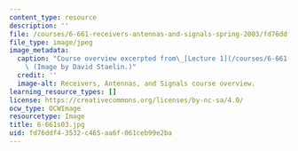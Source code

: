 ```yaml
---
content_type: resource
description: ''
file: /courses/6-661-receivers-antennas-and-signals-spring-2003/fd76ddf43532c465aa6f061ceb99e2ba_6-661s03.jpg
file_type: image/jpeg
image_metadata:
  caption: "Course overview excerpted from\_[Lecture 1](/courses/6-661-receivers-antennas-and-signals-spring-2003/pages/lecture-notes).\
    \ (Image by David Staelin.)"
  credit: ''
  image-alt: Receivers, Antennas, and Signals course overview.
learning_resource_types: []
license: https://creativecommons.org/licenses/by-nc-sa/4.0/
ocw_type: OCWImage
resourcetype: Image
title: 6-661s03.jpg
uid: fd76ddf4-3532-c465-aa6f-061ceb99e2ba
---
```

